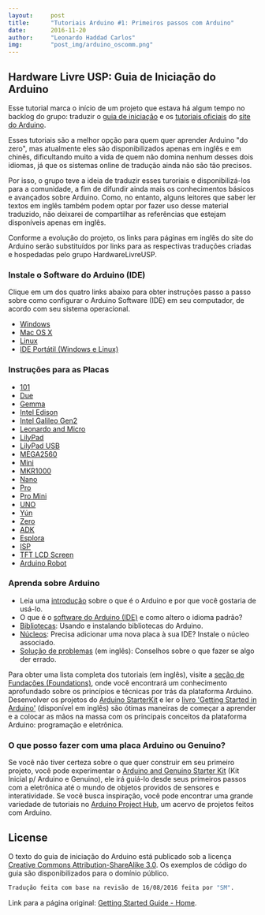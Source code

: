 ```yaml
---
layout:     post
title:      "Tutoriais Arduino #1: Primeiros passos com Arduino"
date:       2016-11-20
author:     "Leonardo Haddad Carlos"
img:        "post_img/arduino_oscomm.png"
---
```


## Hardware Livre USP: Guia de Iniciação do Arduino

Esse tutorial marca o início de um projeto que estava há algum tempo no backlog do grupo: traduzir o [guia de iniciação][arduino-guide] e os [tutoriais oficiais][arduino-tutorials] do [site do Arduino][arduino].

Esses tutoriais são a melhor opção para quem quer aprender Arduino "do zero", mas atualmente eles são disponibilizados apenas em inglês e em chinês, dificultando muito a vida de quem não domina nenhum desses dois idiomas, já que os sistemas online de tradução ainda não são tão precisos.

Por isso, o grupo teve a ideia de traduzir esses turoriais e disponibilizá-los para a comunidade, a fim de difundir ainda mais os conhecimentos básicos e avançados sobre Arduino. Como, no entanto, alguns leitores que saber ler textos em inglês também podem optar por fazer uso desse material traduzido, não deixarei de compartilhar as referências que estejam disponíveis apenas em inglês.

Conforme a evolução do projeto, os links para páginas em inglês do site do Arduino serão substituídos por links para as respectivas traduções criadas e hospedadas pelo grupo HardwareLivreUSP.

### Instale o Software do Arduino (IDE)
Clique em um dos quatro links abaixo para obter instruções passo a passo sobre como configurar o Arduino Software (IDE) em seu computador, de acordo com seu sistema operacional.

 - [Windows][windows-steps]
 - [Mac OS X][mac-steps]
 - [Linux][linux-steps]
 - [IDE Portátil (Windows e Linux)][portable-steps]

### Instruções para as Placas

 - [101][board-oneoone]
 - [Due][board-due]
 - [Gemma][board-gemma]
 - [Intel Edison][board-edison]
 - [Intel Galileo Gen2][board-galileogentwo]
 - [Leonardo and Micro][board-leonardo]
 - [LilyPad][board-lilypad]
 - [LilyPad USB][board-lilypadusb]
 - [MEGA2560][board-mega]
 - [Mini][board-mini]
 - [MKR1000][board-mkrthousand]
 - [Nano][board-nano]
 - [Pro][board-pro]
 - [Pro Mini][board-promini]
 - [UNO][board-uno]
 - [Yún][board-yun]
 - [Zero][board-zero]
 - [ADK][board-adk]
 - [Esplora][board-esplora]
 - [ISP][board-isp]
 - [TFT LCD Screen][board-tftlcdscreen]
 - [Arduino Robot][board-robot]

### Aprenda sobre Arduino
 - Leia uma [introdução][learn-intro] sobre o que é o Arduino e por que você gostaria de usá-lo.
 - O que é o [software do Arduino (IDE)][learn-ide] e como altero o idioma padrão?
 - [Bibliotecas][learn-libraries]: Usando e instalando bibliotecas do Arduino.
 - [Núcleos][learn-cores]: Precisa adicionar uma nova placa à sua IDE? Instale o núcleo associado.
 - [Solução de problemas][learn-troubleshooting] (em inglês): Conselhos sobre o que fazer se algo der errado.

Para obter uma lista completa dos tutoriais (em inglês), visite a [seção de Fundações (Foundations)][learn-foundations], onde você encontrará um conhecimento aprofundado sobre os princípios e técnicas por trás da plataforma Arduino.
Desenvolver os projetos do [Arduino StarterKit][learn-starterkit] e ler o [livro 'Getting Started in Arduino'][learn-book] (disponível em inglês) são ótimas maneiras de começar a aprender e a colocar as mãos na massa com os principais conceitos da plataforma Arduino: programação e eletrônica.

### O que posso fazer com uma placa Arduino ou Genuino?
Se você não tiver certeza sobre o que quer construir em seu primeiro projeto, você pode experimentar o [Arduino and Genuino Starter Kit][starterkit] (Kit Inicial p/ Arduino e Genuino), ele irá guiá-lo desde seus primeiros passos com a eletrônica até o mundo de objetos providos de sensores e interatividade.
Se você busca inspiração, você pode encontrar uma grande variedade de tutoriais no [Arduino Project Hub][arduino-hub], um acervo de projetos feitos com Arduino.

License
----

O texto do guia de iniciação do Arduino está publicado sob a licença [Creative Commons Attribution-ShareAlike 3.0][ccasa3]. Os exemplos de código do guia são disponibilizados para o domínio público.

```sh
Tradução feita com base na revisão de 16/08/2016 feita por "SM".
```

Link para a página original: [Getting Started Guide - Home][originalpage].

[//]: # (These are reference links used in the body of this note and get stripped out when the markdown processor does its job. There is no need to format nicely because it shouldn't be seen. Thanks SO - http://stackoverflow.com/questions/4823468/store-comments-in-markdown-syntax)


   [placeholder]: <>
   [board-robot]: <https://www.arduino.cc/en/Guide/Robot>
   [board-tftlcdscreen]: <https://www.arduino.cc/en/Guide/TFT>
   [board-isp]: <https://www.arduino.cc/en/Guide/ArduinoISP>
   [board-esplora]: <https://www.arduino.cc/en/Guide/ArduinoEsplora>
   [board-adk]: <https://www.arduino.cc/en/Guide/ArduinoADK>
   [board-zero]: <https://www.arduino.cc/en/Guide/ArduinoZero>
   [board-yun]: <https://www.arduino.cc/en/Guide/ArduinoYun>
   [board-uno]: </2016/11/25/arduino-12board-uno/>
   [board-promini]: <https://www.arduino.cc/en/Guide/ArduinoProMini>
   [board-pro]: <https://www.arduino.cc/en/Guide/ArduinoPro>
   [board-nano]: <https://www.arduino.cc/en/Guide/ArduinoNano>
   [board-mkrthousand]: <https://www.arduino.cc/en/Guide/MKR1000>
   [board-mini]: <https://www.arduino.cc/en/Guide/ArduinoMini>
   [board-mega]: </2016/11/25/arduino-13board-mega/>
   [board-lilypadusb]: <https://www.arduino.cc/en/Guide/ArduinoLilyPadUSB>
   [board-lilypad]: <https://www.arduino.cc/en/Guide/ArduinoLilyPad>
   [board-leonardo]: <https://www.arduino.cc/en/Guide/ArduinoLeonardoMicro>
   [board-galileogentwo]: <https://www.arduino.cc/en/Guide/IntelGalileoGen2>
   [board-edison]: <https://www.arduino.cc/en/Guide/IntelEdison>
   [board-gemma]: <https://www.arduino.cc/en/Guide/ArduinoGemma>
   [board-due]: <https://www.arduino.cc/en/Guide/ArduinoDue>
   [board-oneoone]: <https://www.arduino.cc/en/Guide/Arduino101>
   [originalpage]: <https://www.arduino.cc/en/Guide/HomePage>
   [arduino-hub]: <https://create.arduino.cc/projecthub>
   [starterkit]: <https://store.arduino.cc/product/GKX00007>
   [learn-book]: <https://store.arduino.cc/product/B000001>
   [learn-starterkit]: <https://www.arduino.cc/en/Main/ArduinoStarterKit>
   [learn-foundations]: </2016/11/25/arduino-11foundations/>
   [learn-troubleshooting]: </2016/11/25/arduino-10troubleshooting/>
   [learn-cores]: </2016/11/24/arduino-9cores/>
   [learn-libraries]: </2016/11/24/arduino-8libraries/>
   [learn-ide]: </2016/11/21/arduino-7environment/>
   [learn-intro]: </2016/11/20/arduino-6intro/>
   [windows-steps]: </2016/11/20/arduino-2windows/>
   [mac-steps]: </2016/11/20/arduino-3mac/>
   [linux-steps]: </2016/11/20/arduino-4linux/>
   [portable-steps]: </2016/11/20/arduino-5portable/>
   [ccasa3]: <https://creativecommons.org/licenses/by-sa/3.0>
   [arduino-tutorials]: <https://www.arduino.cc/en/Tutorial/HomePage>
   [arduino-guide]: <https://www.arduino.cc/en/Guide/HomePage>
   [arduino]: <https://www.arduino.cc>
